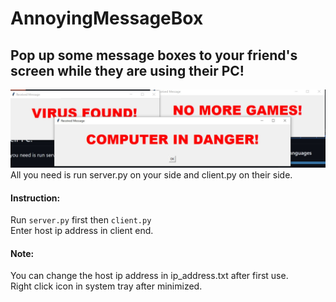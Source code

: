 # AnnoyingMessageBox

## Pop up some message boxes to your friend's screen while they are using their PC!
![messagebox screenshot](pic/messagebox.png)
All you need is run server.py on your side and client.py on their side.
#### Instruction:
Run `server.py` first then `client.py`<br>
Enter host ip address in client end.
#### Note:
You can change the host ip address in ip_address.txt after first use.<br>
Right click icon in system tray after minimized.
